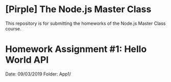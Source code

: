 # [Pirple] The Node.js Master Class

This repository is for submitting the homeworks of the Node.js Master Class course.

# Homework Assignment #1: Hello World API
Date:     09/03/2019
Folder:   App1/
